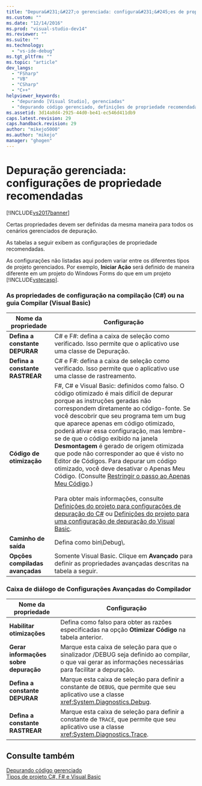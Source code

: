 ```yaml
---
title: "Depura&#231;&#227;o gerenciada: configura&#231;&#245;es de propriedade recomendadas | Microsoft Docs"
ms.custom: ""
ms.date: "12/14/2016"
ms.prod: "visual-studio-dev14"
ms.reviewer: ""
ms.suite: ""
ms.technology: 
  - "vs-ide-debug"
ms.tgt_pltfrm: ""
ms.topic: "article"
dev_langs: 
  - "FSharp"
  - "VB"
  - "CSharp"
  - "C++"
helpviewer_keywords: 
  - "depurando [Visual Studio], gerenciadas"
  - "depurando código gerenciado, definições de propriedade recomendadas"
ms.assetid: 3d14a8d4-2925-44d0-be41-ec546d411db9
caps.latest.revision: 29
caps.handback.revision: 29
author: "mikejo5000"
ms.author: "mikejo"
manager: "ghogen"
---
```

# Depura&#231;&#227;o gerenciada: configura&#231;&#245;es de propriedade recomendadas
[!INCLUDE[vs2017banner](../code-quality/includes/vs2017banner.md)]

Certas propriedades devem ser definidas da mesma maneira para todos os cenários gerenciados de depuração.  
  
 As tabelas a seguir exibem as configurações de propriedade recomendadas.  
  
 As configurações não listadas aqui podem variar entre os diferentes tipos de projeto gerenciados.  Por exemplo, **Iniciar Ação** será definido de maneira diferente em um projeto do Windows Forms do que em um projeto [!INCLUDE[vstecasp](../code-quality/includes/vstecasp_md.md)].  
  
### As propriedades de configuração na compilação \(C\#\) ou na guia Compilar \(Visual Basic\)  
  
|**Nome da propriedade**|**Configuração**|  
|-----------------------------|----------------------|  
|**Defina a constante DEPURAR**|C\# e F\#: defina a caixa de seleção como verificado.  Isso permite que o aplicativo use uma classe de Depuração.|  
|**Defina a constante RASTREAR**|C\# e F\#: defina a caixa de seleção como verificado.  Isso permite que o aplicativo use uma classe de rastreamento.|  
|**Código de otimização**|F\#, C\# e Visual Basic: definidos como falso.  O código otimizado é mais difícil de depurar porque as instruções geradas não correspondem diretamente ao código\-fonte.  Se você descobrir que seu programa tem um bug que aparece apenas em código otimizado, poderá ativar essa configuração, mas lembre\-se de que o código exibido na janela **Desmontagem** é gerado de origem otimizada que pode não corresponder ao que é visto no Editor de Códigos.  Para depurar um código otimizado, você deve desativar o Apenas Meu Código. \(Consulte [Restringir o passo ao Apenas Meu Código](../debugger/navigating-through-code-with-the-debugger.md#BKMK_Restrict_stepping_to_Just_My_Code).\)<br /><br /> Para obter mais informações, consulte [Definições do projeto para configurações de depuração do C\#](../debugger/project-settings-for-csharp-debug-configurations.md) ou [Definições do projeto para uma configuração de depuração do Visual Basic](../debugger/project-settings-for-a-visual-basic-debug-configuration.md).|  
|**Caminho de saída**|Defina como bin\\Debug\\.|  
|**Opções compiladas avançadas**|Somente Visual Basic.  Clique em **Avançado** para definir as propriedades avançadas descritas na tabela a seguir.|  
  
### Caixa de diálogo de Configurações Avançadas do Compilador  
  
|**Nome da propriedade**|**Configuração**|  
|-----------------------------|----------------------|  
|**Habilitar otimizações**|Defina como falso para obter as razões especificadas na opção **Otimizar Código** na tabela anterior.|  
|**Gerar informações sobre depuração**|Marque esta caixa de seleção para que o sinalizador \/DEBUG seja definido ao compilar, o que vai gerar as informações necessárias para facilitar a depuração.|  
|**Defina a constante DEPURAR**|Marque esta caixa de seleção para definir a constante de `DEBUG`, que permite que seu aplicativo use a classe <xref:System.Diagnostics.Debug>.|  
|**Defina a constante RASTREAR**|Marque esta caixa de seleção para definir a constante de `TRACE`, que permite que seu aplicativo use a classe <xref:System.Diagnostics.Trace>.|  
  
## Consulte também  
 [Depurando código gerenciado](../debugger/debugging-managed-code.md)   
 [Tipos de projeto C\#, F\# e Visual Basic](../debugger/debugging-preparation-csharp-f-hash-and-visual-basic-project-types.md)